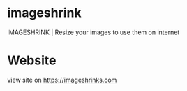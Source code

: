 # imageshrink
IMAGESHRINK | Resize your images to use them on internet

# Website
view site on https://imageshrinks.com
